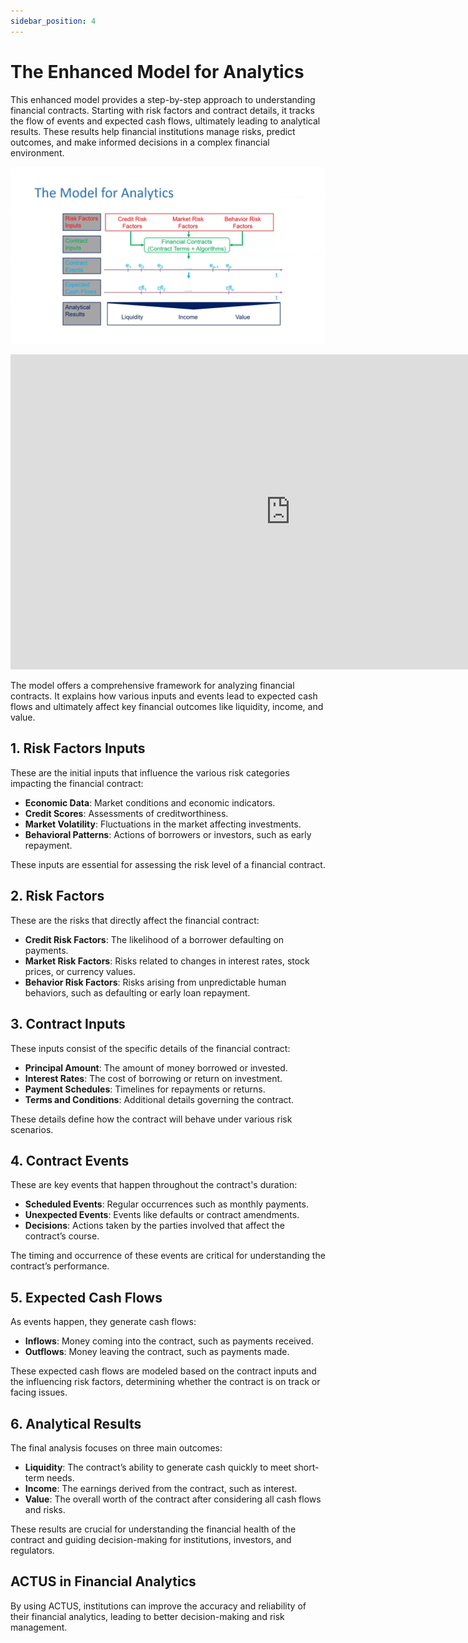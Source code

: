 ```yaml
---
sidebar_position: 4
---
```


# The Enhanced Model for Analytics

This enhanced model provides a step-by-step approach to understanding financial contracts. Starting with risk factors and contract details, it tracks the flow of events and expected cash flows, ultimately leading to analytical results. These results help financial institutions manage risks, predict outcomes, and make informed decisions in a complex financial environment.

![image](../../assets/analytics_model2.png)

<div align="center">
    <iframe width="896" height="504" src="https://youtube.com/embed/DGbhhUmrwWU?start=538" frameborder="0" allow="accelerometer; autoplay; clipboard-write; encrypted-media; gyroscope; picture-in-picture" allowfullscreen></iframe>
</div>

The model offers a comprehensive framework for analyzing financial contracts. It explains how various inputs and events lead to expected cash flows and ultimately affect key financial outcomes like liquidity, income, and value.

## 1. Risk Factors Inputs

These are the initial inputs that influence the various risk categories impacting the financial contract:

- **Economic Data**: Market conditions and economic indicators.
- **Credit Scores**: Assessments of creditworthiness.
- **Market Volatility**: Fluctuations in the market affecting investments.
- **Behavioral Patterns**: Actions of borrowers or investors, such as early repayment.

These inputs are essential for assessing the risk level of a financial contract.

## 2. Risk Factors

These are the risks that directly affect the financial contract:

- **Credit Risk Factors**: The likelihood of a borrower defaulting on payments.
- **Market Risk Factors**: Risks related to changes in interest rates, stock prices, or currency values.
- **Behavior Risk Factors**: Risks arising from unpredictable human behaviors, such as defaulting or early loan repayment.

## 3. Contract Inputs

These inputs consist of the specific details of the financial contract:

- **Principal Amount**: The amount of money borrowed or invested.
- **Interest Rates**: The cost of borrowing or return on investment.
- **Payment Schedules**: Timelines for repayments or returns.
- **Terms and Conditions**: Additional details governing the contract.

These details define how the contract will behave under various risk scenarios.

## 4. Contract Events

These are key events that happen throughout the contract's duration:

- **Scheduled Events**: Regular occurrences such as monthly payments.
- **Unexpected Events**: Events like defaults or contract amendments.
- **Decisions**: Actions taken by the parties involved that affect the contract’s course.

The timing and occurrence of these events are critical for understanding the contract’s performance.

## 5. Expected Cash Flows

As events happen, they generate cash flows:

- **Inflows**: Money coming into the contract, such as payments received.
- **Outflows**: Money leaving the contract, such as payments made.

These expected cash flows are modeled based on the contract inputs and the influencing risk factors, determining whether the contract is on track or facing issues.

## 6. Analytical Results

The final analysis focuses on three main outcomes:

- **Liquidity**: The contract’s ability to generate cash quickly to meet short-term needs.
- **Income**: The earnings derived from the contract, such as interest.
- **Value**: The overall worth of the contract after considering all cash flows and risks.

These results are crucial for understanding the financial health of the contract and guiding decision-making for institutions, investors, and regulators.

## ACTUS in Financial Analytics

By using ACTUS, institutions can improve the accuracy and reliability of their financial analytics, leading to better decision-making and risk management.
